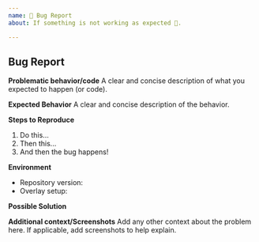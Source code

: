 ```yaml
---
name: 🐛 Bug Report
about: If something is not working as expected 🤔.

---
```


## Bug Report

**Problematic behavior/code**
A clear and concise description of what you expected to happen (or code).

**Expected Behavior**
A clear and concise description of the behavior.

**Steps to Reproduce**
1. Do this...
2. Then this...
3. And then the bug happens!

**Environment**
- Repository version:
- Overlay setup:

**Possible Solution**
<!--- Only if you have suggestions on a fix for the bug -->

**Additional context/Screenshots**
Add any other context about the problem here. If applicable, add screenshots to help explain.
